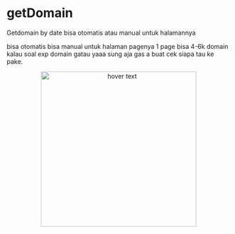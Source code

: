 # getDomain
Getdomain by date bisa otomatis atau manual untuk halamannya

bisa otomatis bisa manual untuk halaman pagenya 1 page bisa 4-6k domain
kalau soal exp domain gatau yaaa sung aja gas a buat cek siapa tau ke pake.

<p align="center">
  <img src="your_relative_path_here" width="350" title="hover text">
</p>
